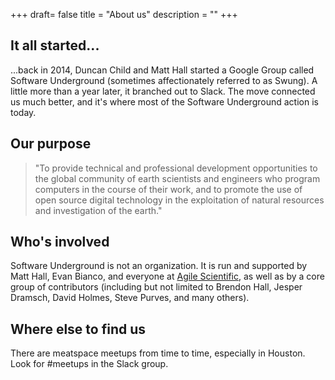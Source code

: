 +++
draft= false
title = "About us"
description = ""
+++

## It all started...

...back in 2014, Duncan Child and Matt Hall started a Google Group
called Software Underground (sometimes affectionately referred to as Swung).
A little more than a year later, it branched out to Slack.
The move connected us much better, and it's where most of
the Software Underground action is today.

## Our purpose

> "To provide technical and professional development opportunities
to the global community of earth scientists and engineers who
program computers in the course of their work, and to promote
the use of open source digital technology in the exploitation
of natural resources and investigation of the earth."

## Who's involved

Software Underground is not an organization.
It is run and supported by Matt Hall, Evan Bianco, and
everyone at [Agile Scientific](https://agilescientific.com),
as well as by a core group of contributors
(including but not limited to Brendon Hall, Jesper Dramsch,
David Holmes, Steve Purves, and many others).

## Where else to find us

There are meatspace meetups from time to time, especially in Houston.
Look for #meetups in the Slack group.
